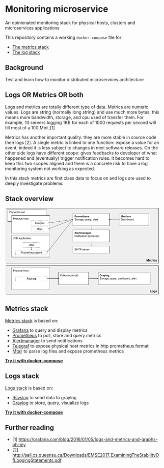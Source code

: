 # Monitoring microservice

An opinionated monitoring stack for physical hosts, clusters and microservices applications

This repository contains a working `docker-compose` file for
- [The metrics stack](./metrics)
- [The log stack](./logs)

## Background

Test and learn how to monitor distributed microservices architecture

## Logs OR Metrics OR both


Logs and metrics are totally different type of data. Metrics are numeric values. Logs are string (normally long string) and use much more bytes, this means more bandwidth, storage, and cpu used of transfer them. For example, 10 servers logging 1KB for each of 1000 requests per second will fill most of a 100 Mbit.[1]

Metrics has another important quality: they are more stable in source code then logs [2]. A single metric is linked to one function: expose a value for an event, indeed it is less subject to changes in next software releases.
On the other side logs have different scope: gives feedbacks to developer of what happened and (eventually) trigger notification rules. It becomes hard to keep this two scopes aligned and there is a concrete risk to have a log monitoring system not working as expected.

In this stack metrics are first class data to focus on and logs are used to deeply investigate problems.

## Stack overview

![Monitoring stack](./docs/monitoring-stack.png)


## Metrics stack

[Metrics stack](./metrics) is based on:

- [Grafana](https://grafana.com/) to query and display metrics 
- [Prometheus](http://prometheus.io) to poll, store and query metrics
- [Alertmanager](https://prometheus.io/docs/alerting/alertmanager/) to send notifications
- [Telegraf](https://docs.influxdata.com/telegraf) to expose physical host metrics in http prometheus format
- [Mtail](https://github.com/google/mtail) to parse log files and expose prometheus metrics

**[Try it with docker-compose](./metrics)**

## Logs stack

[Logs stack](./logs) is based on:

- [Rsyslog](http://www.rsyslog.com/) to send data to graylog
- [Graylog](http://www.graylog.org) to store, query, visualize logs

**[Try it with docker-compose](./logs)**


## Further reading

- [1] <https://grafana.com/blog/2016/01/05/logs-and-metrics-and-graphs-oh-my>
- [2] <http://sail.cs.queensu.ca/Downloads/EMSE2017_ExaminingTheStabilityOfLoggingStatements.pdf>
>

